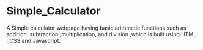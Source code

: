 # Simple_Calculator
A Simple calculator webpage having basic arithmetic functions such as addition ,subtraction ,multiplication, and division ,which is built using HTML , CSS and Javascript.
